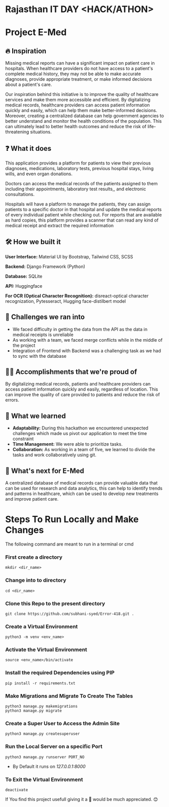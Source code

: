 # Rajasthan IT DAY <HACK/ATHON>
# Project E-Med

## 🔥 Inspiration

Missing medical reports can have a significant impact on patient care in hospitals. When healthcare providers do not have access to a patient's complete medical history, they may not be able to make accurate diagnoses, provide appropriate treatment, or make informed decisions about a patient's care.

Our inspiration behind this initiative is to improve the quality of healthcare services and make them more accessible and efficient. By digitalizing medical records, healthcare providers can access patient information quickly and easily, which can help them make better-informed decisions. Moreover, creating a centralized database can help government agencies to better understand and monitor the health conditions of the population. This can ultimately lead to better health outcomes and reduce the risk of life-threatening situations.

## ❓ What it does
This application provides a platform for patients to view their previous diagnoses, medications, laboratory tests, previous hospital stays, living wills, and even organ donations.

Doctors can access the medical records of the patients assigned to them including their appointments, laboratory test results,, and electronic consultations.

Hospitals will have a platform to manage the patients, they can assign patients to a specific doctor in that hospital and update the medical reports of every individual patient while checking out. For reports that are available as hard copies, this platform provides a scanner that can read any kind of medical receipt and extract the required information

## 🛠 How we built it
**User Interface:** Material UI by Bootstrap, Tailwind CSS, SCSS

**Backend:** Django Framework (Python)

**Database:** SQLite

**API:** Huggingface

**For OCR (Optical Character Recognition):** disreact-optical character recognization, Pytesseract, Hugging face-distilbert model

## 🦾 Challenges we ran into
- We faced difficulty in getting the data from the API as the data in medical receipts is unreliable
- As working with a team, we faced merge conflicts while in the middle of the project
- Integration of Frontend with Backend was a challenging task as we had to sync with the database

## 🐱‍🏍 Accomplishments that we're proud of
By digitalizing medical records, patients and healthcare providers can access patient information quickly and easily, regardless of location. This can improve the quality of care provided to patients and reduce the risk of errors.


## 📑 What we learned
- **Adaptability:** During this hackathon we encountered unexpected challenges which made us pivot our application to meet the time constraint
- **Time Management:** We were able to prioritize tasks.
- **Collaboration:** As working in a team of five, we learned to divide the tasks and work collaboratively using git.

## 📢 What's next for E-Med
A centralized database of medical records can provide valuable data that can be used for research and data analytics, this can help to identify trends and patterns in healthcare, which can be used to develop new treatments and improve patient care.


# Steps To Run Locally and Make Changes

The following command are meant to run in a terminal or cmd
### First create a directory
    mkdir <dir_name>
### Change into to directory
    cd <dir_name>
### Clone this Repo to the present directory
    git clone https://github.com/subhani-syed/Error-418.git .
### Create a Virtual Environment
    python3 -m venv <env_name>
### Activate the Virtual Environment
    source <env_name>/bin/activate
### Install the required Dependencies using PIP
    pip install -r requirements.txt
### Make Migrations and Migrate To Create The Tables
    python3 manage.py makemigrations
    python3 manage.py migrate
### Create a Super User to Access the Admin Site
    python3 manage.py createsuperuser
### Run the Local Server on a specific Port
    python3 manage.py runserver PORT_NO
- By Default it runs on *127.0.0.1:8000*
### To Exit the Virtual Environment
    deactivate
    
If You find this project usefull giving it a  :star2: would be much appreciated. :blush:
